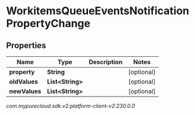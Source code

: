 # WorkitemsQueueEventsNotificationPropertyChange


## Properties

| Name | Type | Description | Notes |
| ------------ | ------------- | ------------- | ------------- |
| **property** | **String** |  |  [optional] |
| **oldValues** | **List&lt;String&gt;** |  |  [optional] |
| **newValues** | **List&lt;String&gt;** |  |  [optional] |




_com.mypurecloud.sdk.v2:platform-client-v2:230.0.0_
